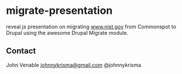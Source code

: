 # migrate-presentation
reveal.js presentation on migrating www.nist.gov from Commonspot to Drupal using the awesome Drupal Migrate module.

## Contact
John Venable johnnykrisma@gmail.com
@johnnykrisma
